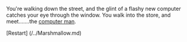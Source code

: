 You're walking down the street, and the glint of a flashy new computer
catches your eye through the window.  You walk into the store, and
meet.......the [computer man](https://www.youtube.com/watch?v=Hm4E8TcjF70).

[Restart] (/../Marshmallow.md)
